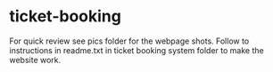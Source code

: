 # ticket-booking
For quick review see pics folder for the webpage shots.
Follow to instructions in readme.txt in ticket booking system folder to make the website work.
